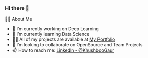 ### Hi there 👋

🙋‍♂️ About Me

- 🔭 I’m currently working on Deep Learning
- 🌱 I’m currently learning Data Science
- 👨‍💻 All of my projects are available at [My Portfolio](https://github.com/Khushboo162-gif)
- 👯 I’m looking to collaborate on OpenSource and Team Projects
- 📫 How to reach me:  [LinkedIn - @KhushbooGaur](http://linkedin.com/in/khushboo-gaur-523206192)

